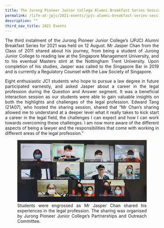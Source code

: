```yaml
---
title: The Jurong Pioneer Junior College Alumni Breakfast Series Session 3
permalink: /life-at-jpjc/2021-events/jpjc-alumni-breakfast-series-session-3/
description: ""
third_nav_title: 2021 Events
---
```


<div align=justify>
<p>
The third instalment of the Jurong Pioneer Junior College’s (JPJC) Alumni Breakfast Series for 2021 was held on 12 August. Mr Jasper Chan from the Class of 2011 shared about his journey, from being a student of Jurong Junior College to reading law at the Singapore Management University, and to his eventual Masters stint at the Nottingham Trent University. Upon completion of his studies, Jasper was called to the Singapore Bar in 2019 and is currently a Regulatory Counsel with the Law Society of Singapore.</p>

<p>
Eight enthusiastic JC1 students who hope to pursue a law degree in future participated earnestly, and asked Jasper about a career in the legal profession during the Question and Answer segment. It was a beneficial interaction session as our students were able to gain valuable insights on both the highlights and challenges of the legal profession. Edward Tang (21A07), who hosted the sharing session, shared that “Mr Chan’s sharing allowed me to understand at a deeper level what it really takes to kick start a career in the legal field, the challenges I can expect and how I can work towards overcoming these challenges. I am now more aware of the different aspects of being a lawyer and the responsibilities that come with working in different areas of the legal profession.”</p>

<figure>
<img src="/images/2021jpjcbfast.jpg">
<figcaption>Students were engrossed as Mr Jasper Chan shared his experiences in the legal profession. The sharing was organised by Jurong Pioneer Junior College’s Partnerships and Outreach Committee.</figcaption>
</figure>